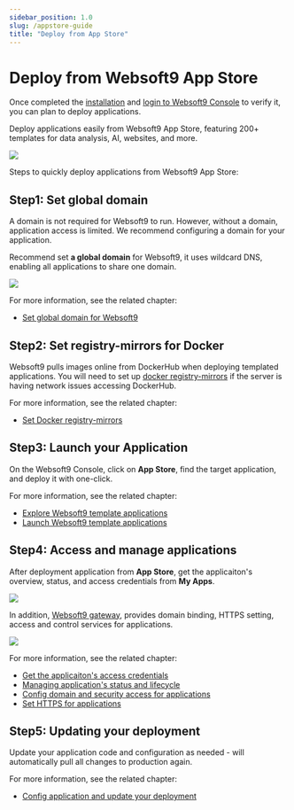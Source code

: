 ```yaml
---
sidebar_position: 1.0
slug: /appstore-guide
title: "Deploy from App Store"
---
```


# Deploy from Websoft9 App Store

Once completed the [installation](./install) and [login to Websoft9 Console](./login-console) to verify it, you can plan to deploy applications.    

Deploy applications easily from Websoft9 App Store, featuring 200+ templates for data analysis, AI, websites, and more.

![](./assets/websoft9-appstore.png)

Steps to quickly deploy applications from Websoft9 App Store:  

## Step1: Set global domain

A domain is not required for Websoft9 to run. However, without a domain, application access is limited. We recommend configuring a domain for your application.  

Recommend set **a global domain** for Websoft9, it uses wildcard DNS, enabling all applications to share one domain.

![](./assets/websoft9-settings-globaldomain.png)

For more information, see the related chapter: 

- [Set global domain for Websoft9](./domain-set#wildcard)

## Step2: Set registry-mirrors for Docker

Websoft9 pulls images online from DockerHub when deploying templated applications. You will need to set up [docker registry-mirrors](https://docs.docker.com/docker-hub/mirror/) if the server is having network issues accessing DockerHub.  

For more information, see the related chapter: 

- [Set Docker registry-mirrors](./docker-server#imagespeed)

## Step3: Launch your Application

On the Websoft9 Console, click on **App Store**, find the target application, and deploy it with one-click.  

For more information, see the related chapter:   

- [Explore Websoft9 template applications](./appstore)
- [Launch Websoft9 template applications](./deployment#appstore)

## Step4: Access and manage applications

After deployment application from **App Store**, get the applicaiton's overview, status, and access credentials from **My Apps**.    

![](./assets/websoft9-myapps-list.png)

In addition, [Websoft9 gateway](./gateway), provides domain binding, HTTPS setting, access and control services for applications.   

![](./assets/websoft9-gateway.png)

For more information, see the related chapter:   

- [Get the applicaiton's access credentials](./app-getdetail#access)
- [Managing application's status and lifecycle](./app-lifecycle)
- [Config domain and security access for applications](./gateway)
- [Set HTTPS for applications](./domain-https)


## Step5: Updating your deployment

Update your application code and configuration as needed - will automatically pull all changes to production again.   

For more information, see the related chapter:   

- [Config application and update your deployment](./app-compose) 